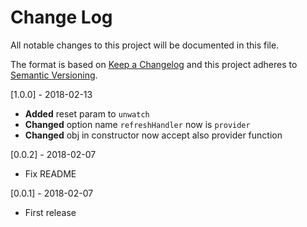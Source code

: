 # Change Log
All notable changes to this project will be documented in this file.

The format is based on [Keep a Changelog](http://keepachangelog.com/)
and this project adheres to [Semantic Versioning](http://semver.org/).

[1.0.0] - 2018-02-13
- **Added** reset param to `unwatch`
- **Changed** option name `refreshHandler` now is `provider`
- **Changed** obj in constructor now accept also provider function

[0.0.2] - 2018-02-07
- Fix README

[0.0.1] - 2018-02-07
- First release